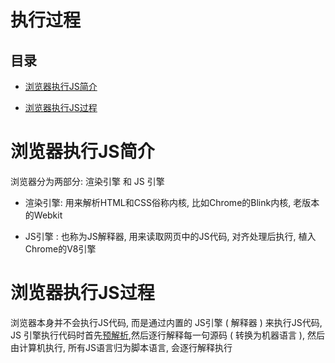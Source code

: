 # 执行过程

## 目录

*   [浏览器执行JS简介](#浏览器执行js简介)

*   [浏览器执行JS过程](#浏览器执行js过程)

# 浏览器执行JS简介

浏览器分为两部分: 渲染引擎 和 JS 引擎

*   渲染引擎: 用来解析HTML和CSS俗称内核, 比如Chrome的Blink内核, 老版本的Webkit

*   JS引擎 : 也称为JS解释器, 用来读取网页中的JS代码, 对齐处理后执行, 植入Chrome的V8引擎

# 浏览器执行JS过程

浏览器本身并不会执行JS代码, 而是通过内置的 JS引擎 ( 解释器 ) 来执行JS代码, JS 引擎执行代码时首先[预解析](../预解析/预解析.md "预解析"),然后逐行解释每一句源码 ( 转换为机器语言 ), 然后由计算机执行, 所有JS语言归为脚本语言, 会逐行解释执行
